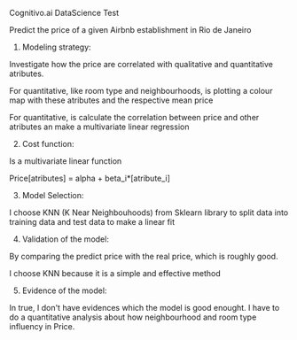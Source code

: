 Cognitivo.ai DataScience Test

Predict the price of a given Airbnb establishment in Rio de Janeiro 

1) Modeling strategy:

Investigate how the price are correlated with qualitative and quantitative atributes.

For quantitative, like room type and neighbourhoods, is plotting a colour map with these atributes and the respective mean price

For quantitative, is calculate the correlation between price and other atributes an make a multivariate linear regression

2) Cost function:

Is a multivariate linear function

Price[atributes] = alpha + beta_i*[atribute_i]

3) Model Selection:

I choose KNN (K Near Neighbouhoods) from Sklearn library to split data into training data and test data to make a linear fit 


4) Validation of the model:

By comparing the predict price with the real price, which is roughly good.

I choose KNN because it is a simple and effective method


5) Evidence of the model:

In true, I don't have evidences which the model is good enought. I have to do a quantitative analysis about how neighbourhood and room type influency in Price.




 

